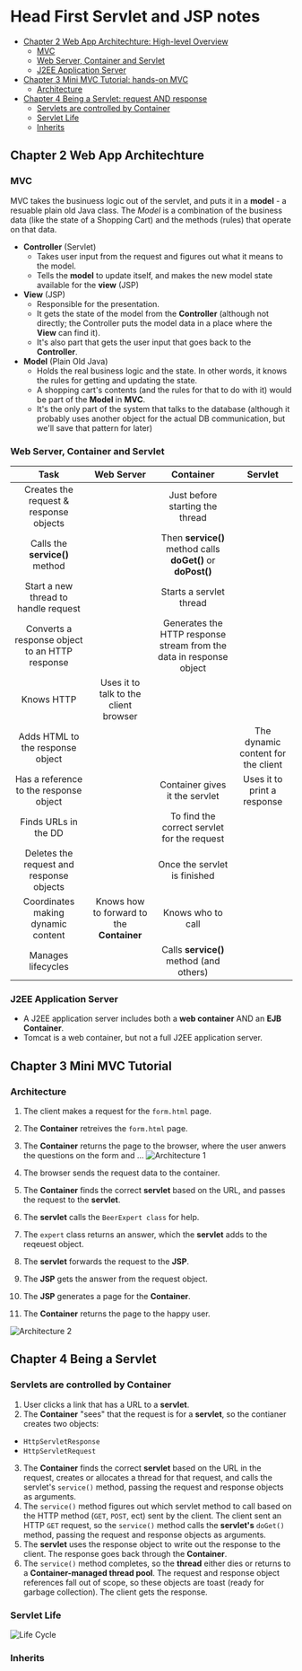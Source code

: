 Head First Servlet and JSP notes
==========================
* [Chapter 2 Web App Architechture: High-level Overview](#chapter-2-web-app-architechture)
  * [MVC](#MVC)
  * [Web Server, Container and Servlet](#web-server-container-and-servlet)
  * [J2EE Application Server](#j2ee-application-server)
* [Chapter 3 Mini MVC Tutorial: hands-on MVC](#chapter-3-mini-mvc-tutorial)
  * [Architecture](#architecture)
* [Chapter 4 Being a Servlet: request AND response](#chapter-4-being-a-servlet)
  * [Servlets are controlled by Container](#servlets-are-controlled-by-container)
  * [Servlet Life](#servlet-life)
  * [Inherits](#inherits)

## Chapter 2 Web App Architechture
### MVC
MVC takes the businuess logic out of the servlet, and puts it in a **model** - a resuable plain old Java class. The *Model* is a combination
of the business data (like the state of a Shopping Cart) and the methods (rules) that operate on that data.
- **Controller** (Servlet)
  - Takes user input from the request and figures out what it means to the model.
  - Tells the **model** to update itself, and makes the new model state available for the **view** (JSP)
- **View** (JSP)
  - Responsible for the presentation. 
  - It gets the state of the model from the **Controller** (although not directly; the Controller puts the model data in a place where the
  **View** can find it).
  - It's also part that gets the user input that goes back to the **Controller**.
- **Model** (Plain Old Java)
  - Holds the real business logic and the state. In other words, it knows the rules for getting and updating the state.
  - A shopping cart's contents (and the rules for that to do with it) would be part of the **Model** in **MVC**.
  - It's the only part of the system that talks to the database (although it probably uses another object for the actual DB communication, but we'll save that pattern for later)

### Web Server, Container and Servlet
| Task | Web Server | Container | Servlet 
| :--------: | :-------: | :---------: | :------:
| Creates the request & response objects | | Just before starting the thread | |
| Calls the **service()** method | | Then **service()** method calls **doGet()** or **doPost()** | |
| Start a new thread to handle request | | Starts a servlet thread| |
| Converts a response object to an HTTP response | | Generates the HTTP response stream from the data in response object | 
| Knows HTTP | Uses it to talk to the client browser | | |
| Adds HTML to the response object | | | The dynamic content for the client |
| Has a reference to the response object | | Container gives it the servlet | Uses it to print a response |
| Finds URLs in the DD | | To find the correct servlet for the request | |
|Deletes the request and response objects | | Once the servlet is finished | 
| Coordinates making dynamic content | Knows how to forward to the **Container** | Knows who to call |
| Manages lifecycles | | Calls **service()** method (and others) | |

### J2EE Application Server
- A J2EE application server includes both a **web container** AND an **EJB Container**.
- Tomcat is a web container, but not a full J2EE application server.

## Chapter 3 Mini MVC Tutorial
### Architecture
1. The client makes a request for the `form.html` page.
2. The **Container** retreives the `form.html` page.
3. The **Container** returns the page to the browser, where the user anwers the questions on the form and ...
![Architecture 1](https://github.com/weltond/DataStructure/blob/master/Head%20First%20Servlet%20and%20JSP/Chapter3/architecture_1.PNG)

4. The browser sends the request data to the container.
5. The **Container** finds the correct **servlet** based on the URL, and passes the request to the **servlet**.
6. The **servlet** calls the `BeerExpert class` for help.
7. The `expert` class returns an answer, which the **servlet** adds to the reqeuest object.
8. The **servlet** forwards the request to the **JSP**.
9. The **JSP** gets the answer from the request object.
10. The **JSP** generates a page for the **Container**.
11. The **Container** returns the page to the happy user.

![Architecture 2](https://github.com/weltond/DataStructure/blob/master/Head%20First%20Servlet%20and%20JSP/Chapter3/architecture_2.PNG)

## Chapter 4 Being a Servlet
### Servlets are controlled by **Container**
1. User clicks a link that has a URL to a **servlet**.
2. The **Container** "sees" that the request is for a **servlet**, so the contianer creates two objects:
  - `HttpServletResponse`
  - `HttpServletRequest`
3. The **Container** finds the correct **servlet** based on the URL in the request, creates or allocates a thread for that request, 
and calls the servlet's `service()` method, passing the request and response objects as arguments.
4. The `service()` method figures out which servlet method to call based on the HTTP method (`GET`, `POST`, ect) sent by the client.
The client sent an HTTP `GET` request, so the `service()` method calls the **servlet's** `doGet()` method, passing the request and response objects as arguments.
5. The **servlet** uses the response object to write out the response to the client. The response goes back through the **Container**.
6. The `service()` method completes, so the **thread** either dies or returns to a **Container-managed thread pool**. The request and response object references fall out of scope, so these objects are toast (ready for garbage collection).
The client gets the response.
### Servlet Life
![Life Cycle](https://github.com/weltond/DataStructure/blob/master/Head%20First%20Servlet%20and%20JSP/Chapter%204/lifecycle.PNG)
### Inherits
